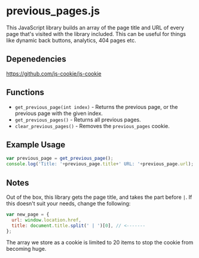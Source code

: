 # previous_pages.js
This JavaScript library builds an array of the page title and URL of every page that's visited with the library included. This can be useful for things like dynamic back buttons, analytics, 404 pages etc.

## Depenedencies
https://github.com/js-cookie/js-cookie

## Functions
* `get_previous_page(int index)` - Returns the previous page, or the previous page with the given index.
* `get_previous_pages()` - Returns all previous pages.
* `clear_previous_pages()` - Removes the `previous_pages` cookie.

## Example Usage
```javascript
var previous_page = get_previous_page();
console.log('Title: '+previous_page.title+' URL: '+previous_page.url);
```

## Notes
Out of the box, this library gets the page title, and takes the part before ` | `. If this doesn't suit your needs, change the following:
```javascript
var new_page = {
  url: window.location.href,
  title: document.title.split(' | ')[0], // <-------
};
```
The array we store as a cookie is limited to 20 items to stop the cookie from becoming huge.
